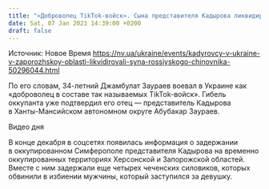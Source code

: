 ```yaml
---
title: "«Доброволец TikTok-войск». Сына представителя Кадырова ликвидировали в Запорожской области — Братчук"
date: Sat, 07 Jan 2023 14:39:00 +0200
draft: false
---
```

Источник: Новое Время https://nv.ua/ukraine/events/kadyrovcy-v-ukraine-v-zaporozhskoy-oblasti-likvidirovali-syna-rossiyskogo-chinovnika-50296044.html


По его словам, 34-летний Джамбулат Заураев воевал в Украине как «доброволец в составе так называемых TikTok-войск». Гибель оккупанта уже подтвердил его отец — представитель Кадырова в Ханты-Мансийском автономном округе Абубакар Заураев.

 Видео дня   

В конце декабря в соцсетях появилась информация о задержании в оккупированном Симферополе представителя Кадырова на временно оккупированных территориях Херсонской и Запорожской областей. Вместе с ним задержали еще четырех чеченских силовиков, которых обвинили в избиении мужчины, который заступился за девушку.
